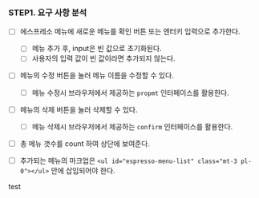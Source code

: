 ### STEP1. 요구 사항 분석

- [ ] 에스프레소 메뉴에 새로운 메뉴를 확인 버튼 또는 엔터키 입력으로 추가한다.
  - [ ] 메뉴 추가 후, input은 빈 값으로 초기화된다.
  - [ ] 사용자의 입력 값이 빈 값이라면 추가되지 않는다.
- [ ] 메뉴의 수정 버튼을 눌러 메뉴 이름을 수정할 수 있다.
  - [ ] 메뉴 수정시 브라우저에서 제공하는 `propmt` 인터페이스를 활용한다.
- [ ] 메뉴의 삭제 버튼을 눌러 삭제할 수 있다.
  - [ ] 메뉴 삭제시 브라우저에서 제공하는 `confirm` 인터페이스를 활용한다.
- [ ] 총 메뉴 갯수를 count 하여 상단에 보여준다.
- [ ] 추가되는 메뉴의 마크업은 `<ul id="espresso-menu-list" class="mt-3 pl-0"></ul>` 안에 삽입되어야 한다.


test